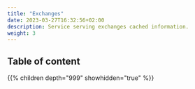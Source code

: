 ```yaml
---
title: "Exchanges"
date: 2023-03-27T16:32:56+02:00
description: Service serving exchanges cached information.
weight: 3
---
```


## Table of content

{{% children depth="999" showhidden="true" %}}
